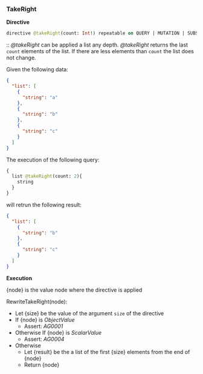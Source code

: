 ### TakeRight
**Directive**

```graphql
directive @takeRight(count: Int!) repeatable on QUERY | MUTATION | SUBSCRIPTION | FIELD
```

:: *@takeRight* can be applied a list any depth. 
*@takeRight* returns the last `count` elements of the list. 
If there are less elements than `count` the list does not change. 

Given the following data:

```json example
{
  "list": [
    {
      "string": "a"
    },
    {
      "string": "b"
    },
    {
      "string": "c"
    }
  ]
}
```

The execution of the following query:

```graphql example
{
  list @takeRight(count: 2){
    string
  }
}
```

will retrun the following result:

```json example
{
  "list": [
    {
      "string": "b"
    },
    {
      "string": "c"
    }
  ]
}
```

**Execution**

{node} is the value node where the directive is applied

RewriteTakeRight(node):
* Let {size} be the value of the argument `size` of the directive
* If {node} is *ObjectValue*
  * Assert: *AG0001*
* Otherwise If {node} is *ScalarValue*
  * Assert: *AG0004*
* Otherwise 
  * Let {result} be the a list of the first {size} elements from the end of {node}
  * Return {node}
